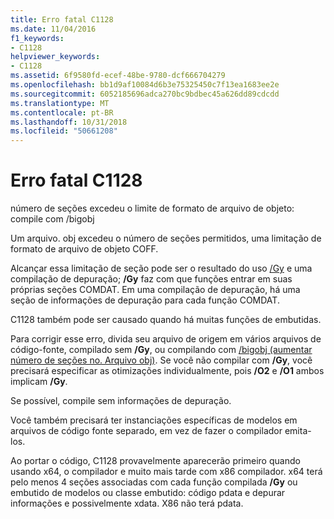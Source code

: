 ```yaml
---
title: Erro fatal C1128
ms.date: 11/04/2016
f1_keywords:
- C1128
helpviewer_keywords:
- C1128
ms.assetid: 6f9580fd-ecef-48be-9780-dcf666704279
ms.openlocfilehash: bb1d9af10084d6b3e75325450c7f13ea1683ee2e
ms.sourcegitcommit: 6052185696adca270bc9bdbec45a626dd89cdcdd
ms.translationtype: MT
ms.contentlocale: pt-BR
ms.lasthandoff: 10/31/2018
ms.locfileid: "50661208"
---
```

# <a name="fatal-error-c1128"></a>Erro fatal C1128

número de seções excedeu o limite de formato de arquivo de objeto: compile com /bigobj

Um arquivo. obj excedeu o número de seções permitidos, uma limitação de formato de arquivo de objeto COFF.

Alcançar essa limitação de seção pode ser o resultado do uso [/Gy](../../build/reference/gy-enable-function-level-linking.md) e uma compilação de depuração; **/Gy** faz com que funções entrar em suas próprias seções COMDAT. Em uma compilação de depuração, há uma seção de informações de depuração para cada função COMDAT.

C1128 também pode ser causado quando há muitas funções de embutidas.

Para corrigir esse erro, divida seu arquivo de origem em vários arquivos de código-fonte, compilado sem **/Gy**, ou compilando com [/bigobj (aumentar número de seções no. Arquivo obj)](../../build/reference/bigobj-increase-number-of-sections-in-dot-obj-file.md).  Se você não compilar com **/Gy**, você precisará especificar as otimizações individualmente, pois **/O2** e **/O1** ambos implicam **/Gy**.

Se possível, compile sem informações de depuração.

Você também precisará ter instanciações específicas de modelos em arquivos de código fonte separado, em vez de fazer o compilador emita-los.

Ao portar o código, C1128 provavelmente aparecerão primeiro quando usando x64, o compilador e muito mais tarde com x86 compilador. x64 terá pelo menos 4 seções associadas com cada função compilada **/Gy** ou embutido de modelos ou classe embutido: código pdata e depurar informações e possivelmente xdata.  X86 não terá pdata.